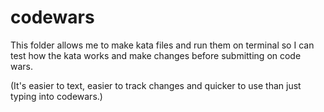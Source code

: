 # codewars

This folder allows me to make kata files and run them on terminal so I can test how the kata works and make changes before submitting on code wars. 

(It's easier to text, easier to track changes and quicker to use than just typing into codewars.)
